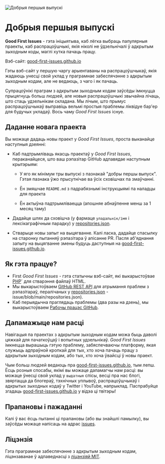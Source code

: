 ![Добрыя першыя выпускі](https://github.com/Krishna01work/good-first-issues.github.io/blob/f5ac4b7f8543913637057e166638f1735512434c/assets/github/social-preview.png)

# Добрыя першыя выпускі

**Good First Issues** - гэта ініцыятыва, каб лёгка выбраць папулярныя праекты, каб распрацоўшчыкі, якія ніколі не ўдзельнічалі ў адкрытым зыходным коды, маглі хутка пачаць працу.

Вэб-сайт: [good-first-issues.github.io](https://good-first-issues.github.io)

Гэты вэб-сайт у першую чаргу арыентаваны на распрацоўшчыкаў, якія жадаюць унесці свой уклад у праграмнае забеспячэнне з адкрытым зыходным кодам, але не ведаюць, з чаго і як пачаць.

Супрацоўнікі праграм з адкрытым зыходным кодам заўсёды імкнуцца прыцягнуць больш людзей, але новыя распрацоўшчыкі звычайна лічаць, што стаць удзельнікам складана. Мы лічым, што прымус распрацоўшчыкаў выправіць вельмі простыя праблемы ліквідуе бар'ер для будучых укладаў. Вось чаму *Good First Issues* існуе.

## Даданне новага праекта

Вы можаце дадаць новы праект у *Good First Issues*, проста выканайце наступныя дзеянні:

- Каб падтрымліваць якасць праектаў у *Good First Issues*, пераканайцеся, што ваш рэпазітар GitHub адпавядае наступным крытэрыям:

     - У яго як мінімум тры выпускі з пазнакай "добры першы выпуск". Гэтая пазнака ўжо прысутнічае ва ўсіх сховішчах па змаўчанні.

     - Ён змяшчае `README.md` з падрабязнымі інструкцыямі па наладцы для праекта

     - Ён актыўна падтрымліваецца (апошняе абнаўленне менш за 1 месяц таму)

- Дадайце шлях да сховішча (у фармаце `уладальнік/імя` і лексікаграфічным парадку) у [repositories.json](https://github.com/gomzyakov/good-first-issue/blob/main/repositories.json).

- Стварыце новы запыт на выцягванне. Калі ласка, дадайце спасылку на старонку пытанняў рэпазітара ў апісанне PR. Пасля аб'яднання запыту на выцягванне змены будуць даступныя на [good-first-issues.github.io](https://good-first-issues.github.io).

## Як гэта працуе?

- First *Good First Issues* - гэта статычны вэб-сайт, які выкарыстоўвае [PHP](https://www.php.net)` для стварэння файлаў HTML.
- Мы выкарыстоўваем [GitHub REST API](https://docs.github.com/en/rest) для атрымання праблем з рэпазітараў, пералічаных у [repositories.json](https://github.com/gomzyakov/good-first) -issue/blob/main/repositories.json).
- Каб перыядычна праглядаць праблемы (два разы на дзень), мы выкарыстоўваем [Рабочы працэс GitHub](https://docs.github.com/en/actions/using-workflows).

## Дапамажыце нам расці

Навігацыя па праектах з адкрытым зыходным кодам можа быць даволі цяжкай для пачаткоўцаў і вопытных удзельнікаў. *Good First Issues* імкнецца вырашыць гэтую праблему, забяспечваючы платформу, якая служыць адпраўной кропкай для тых, хто хоча пачаць працу з адкрытым зыходным кодам, або тых, хто хоча ўвайсці ў новы праект.

Чым больш людзей ведаюць пра [good-first-issues.github.io](https://good-first-issues.github.io), тым лепш. Ёсць розныя спосабы, якімі вы можаце дапамагчы нам расці: вы можаце ўнесці свой уклад у `выдатныя` спісы, весці пра нас блогі, звяртацца да блогераў, тэхнічных уплывоў, распрацоўшчыкаў і адкрытых зыходных кодаў у Twitter і YouTube, напрыклад. Паспрабуйце згадаць [good-first-issues.github.io](https://good-first-issues.github.io) у відэа ці твітэры!

## Прапановы і пажаданні

Калі ў вас ёсць пытанні ці прапановы (або вы знайшлі памылку), вы заўсёды можаце напісаць на адрас [issues](https://github.com/good-first-issues/good-first-issues.github.io/issues).

## Ліцэнзія

Гэта праграмнае забеспячэнне з адкрытым зыходным кодам, ліцэнзаванае ў адпаведнасці з [ліцэнзіяй MIT](https://github.com/good-first-issues/good-first-issues.github.io/blob/main/LICENSE).